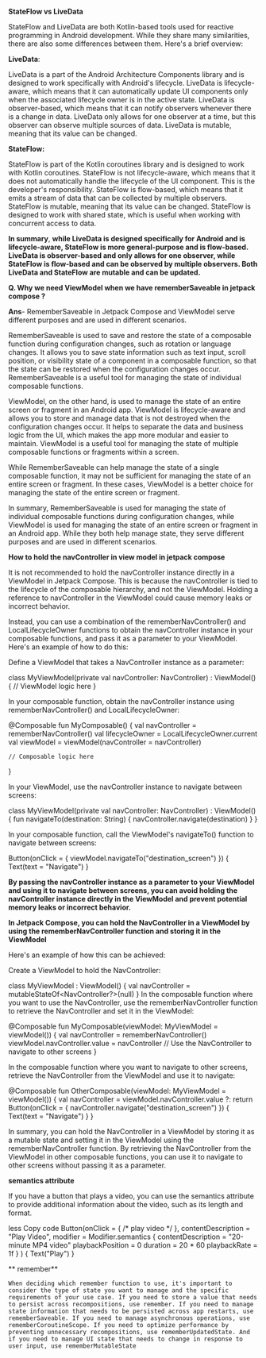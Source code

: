 
**StateFlow vs LiveData**


StateFlow and LiveData are both Kotlin-based tools used for reactive programming in Android development. While they share many similarities, there are also some differences between them. Here's a brief overview:

**LiveData**:

LiveData is a part of the Android Architecture Components library and is designed to work specifically with Android's lifecycle.
LiveData is lifecycle-aware, which means that it can automatically update UI components only when the associated lifecycle owner is in the active state.
LiveData is observer-based, which means that it can notify observers whenever there is a change in data.
LiveData only allows for one observer at a time, but this observer can observe multiple sources of data.
LiveData is mutable, meaning that its value can be changed.


**StateFlow:**

StateFlow is part of the Kotlin coroutines library and is designed to work with Kotlin coroutines.
StateFlow is not lifecycle-aware, which means that it does not automatically handle the lifecycle of the UI component. This is the developer's responsibility.
StateFlow is flow-based, which means that it emits a stream of data that can be collected by multiple observers.
StateFlow is mutable, meaning that its value can be changed.
StateFlow is designed to work with shared state, which is useful when working with concurrent access to data.


**In summary**, **while LiveData is designed specifically for Android and is lifecycle-aware, StateFlow is more general-purpose and is flow-based. LiveData is observer-based and only allows for one observer, while StateFlow is flow-based and can be observed by multiple observers. Both LiveData and StateFlow are mutable and can be updated.**








**Q. Why we need ViewModel when we have rememberSaveable in jetpack compose ?**

**Ans**- RememberSaveable in Jetpack Compose and ViewModel serve different purposes and are used in different scenarios.

RememberSaveable is used to save and restore the state of a composable function during configuration changes, such as rotation or language changes. It allows you to save state information such as text input, scroll position, or visibility state of a component in a composable function, so that the state can be restored when the configuration changes occur. RememberSaveable is a useful tool for managing the state of individual composable functions.

ViewModel, on the other hand, is used to manage the state of an entire screen or fragment in an Android app. ViewModel is lifecycle-aware and allows you to store and manage data that is not destroyed when the configuration changes occur. It helps to separate the data and business logic from the UI, which makes the app more modular and easier to maintain. ViewModel is a useful tool for managing the state of multiple composable functions or fragments within a screen.

While RememberSaveable can help manage the state of a single composable function, it may not be sufficient for managing the state of an entire screen or fragment. In these cases, ViewModel is a better choice for managing the state of the entire screen or fragment.

In summary, RememberSaveable is used for managing the state of individual composable functions during configuration changes, while ViewModel is used for managing the state of an entire screen or fragment in an Android app. While they both help manage state, they serve different purposes and are used in different scenarios.





**How to hold the navController in view model in jetpack compose**

It is not recommended to hold the navController instance directly in a ViewModel in Jetpack Compose. This is because the navController is tied to the lifecycle of the composable hierarchy, and not the ViewModel. Holding a reference to navController in the ViewModel could cause memory leaks or incorrect behavior.

Instead, you can use a combination of the rememberNavController() and LocalLifecycleOwner functions to obtain the navController instance in your composable functions, and pass it as a parameter to your ViewModel. Here's an example of how to do this:

Define a ViewModel that takes a NavController instance as a parameter:


class MyViewModel(private val navController: NavController) : ViewModel() {
    // ViewModel logic here
}


In your composable function, obtain the navController instance using rememberNavController() and LocalLifecycleOwner:


@Composable
fun MyComposable() {
    val navController = rememberNavController()
    val lifecycleOwner = LocalLifecycleOwner.current
    val viewModel = viewModel<MyViewModel>(navController = navController)

    // Composable logic here
}
  
In your ViewModel, use the navController instance to navigate between screens:

class MyViewModel(private val navController: NavController) : ViewModel() {
    fun navigateTo(destination: String) {
        navController.navigate(destination)
    }
}
  
In your composable function, call the ViewModel's navigateTo() function to navigate between screens:

Button(onClick = { viewModel.navigateTo("destination_screen") }) {
    Text(text = "Navigate")
}

**By passing the navController instance as a parameter to your ViewModel and using it to navigate between screens, you can avoid holding the navController instance directly in the ViewModel and prevent potential memory leaks or incorrect behavior.**








**In Jetpack Compose, you can hold the NavController in a ViewModel by using the rememberNavController function and storing it in the ViewModel**

Here's an example of how this can be achieved:

Create a ViewModel to hold the NavController:

class MyViewModel : ViewModel() {
    val navController = mutableStateOf<NavController?>(null)
}
In the composable function where you want to use the NavController, use the rememberNavController function to retrieve the NavController and set it in the ViewModel:

@Composable
fun MyComposable(viewModel: MyViewModel = viewModel()) {
    val navController = rememberNavController()
    viewModel.navController.value = navController
    // Use the NavController to navigate to other screens
}



In the composable function where you want to navigate to other screens, retrieve the NavController from the ViewModel and use it to navigate:

@Composable
fun OtherComposable(viewModel: MyViewModel = viewModel()) {
    val navController = viewModel.navController.value ?: return
    Button(onClick = { navController.navigate("destination_screen") }) {
        Text(text = "Navigate")
    }
}

In summary, you can hold the NavController in a ViewModel by storing it as a mutable state and setting it in the ViewModel using the rememberNavController function. By retrieving the NavController from the ViewModel in other composable functions, you can use it to navigate to other screens without passing it as a parameter.





**semantics attribute**

If you have a button that plays a video, you can use the semantics attribute to provide additional information about the video, such as its length and format.

less
Copy code
Button(onClick = { /* play video */ },
    contentDescription = "Play Video",
    modifier = Modifier.semantics {
        contentDescription = "20-minute MP4 video"
        playbackPosition = 0
        duration = 20 * 60
        playbackRate = 1f
    }
) {
    Text("Play")
}

    
    
    
    
    
    
    
    
 **   remember**
    
    
    
    When deciding which remember function to use, it's important to consider the type of state you want to manage and the specific requirements of your use case. If you need to store a value that needs to persist across recompositions, use remember. If you need to manage state information that needs to be persisted across app restarts, use rememberSaveable. If you need to manage asynchronous operations, use rememberCoroutineScope. If you need to optimize performance by preventing unnecessary recompositions, use rememberUpdatedState. And if you need to manage UI state that needs to change in response to user input, use rememberMutableState
    
    
